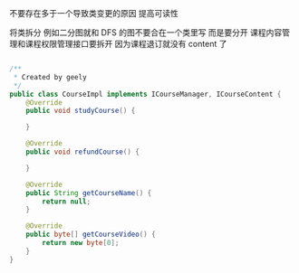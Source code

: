 不要存在多于一个导致类变更的原因
提高可读性

将类拆分
例如二分图就和 DFS 的图不要合在一个类里写 而是要分开
课程内容管理和课程权限管理接口要拆开 因为课程退订就没有 content 了

```JAVA

/**
 * Created by geely
 */
public class CourseImpl implements ICourseManager, ICourseContent {
    @Override
    public void studyCourse() {

    }

    @Override
    public void refundCourse() {

    }

    @Override
    public String getCourseName() {
        return null;
    }

    @Override
    public byte[] getCourseVideo() {
        return new byte[0];
    }
}

```
